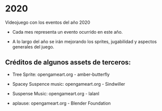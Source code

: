 # 2020
Videojuego con los eventos del año 2020

- Cada mes representa un evento ocurrido en este año.

- A lo largo del año se irán mejorando los sprites, jugabilidad y aspectos generales del juego.

## Créditos de algunos assets de terceros:

- Tree Sprite: opengameart.org - amber-butterfly

- Spacey Suspence music: opengameart.org - Sindwiller

- Suspense Music: opengameart.org - lalanl 

- aplause: opengameart.org - Blender Foundation
